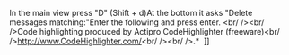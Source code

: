 In the main view press "D" (Shift + d)At the bottom it asks "Delete messages matching:"Enter the following and press enter. <br/ /><br/ />Code highlighting produced by Actipro CodeHighlighter (freeware)<br/ />http://www.CodeHighlighter.com/<br/ /><br/ />.*  ]]